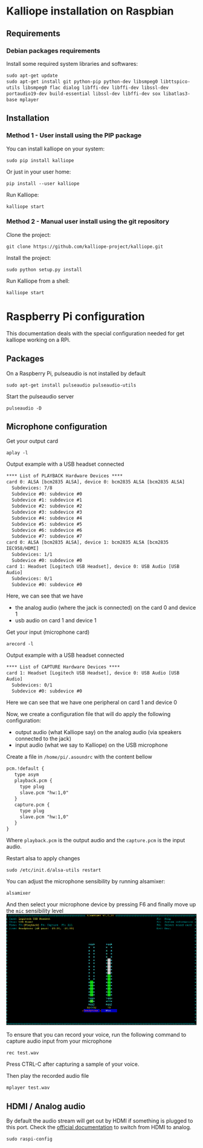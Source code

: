# Kalliope installation on Raspbian

## Requirements

### Debian packages requirements

Install some required system libraries and softwares:

```
sudo apt-get update
sudo apt-get install git python-pip python-dev libsmpeg0 libttspico-utils libsmpeg0 flac dialog libffi-dev libffi-dev libssl-dev portaudio19-dev build-essential libssl-dev libffi-dev sox libatlas3-base mplayer
```

## Installation

### Method 1 - User install using the PIP package

You can install kalliope on your system:
```
sudo pip install kalliope
```

Or just in your user home:
```
pip install --user kalliope
```

Run Kalliope:
```
kalliope start
```

### Method 2 - Manual user install using the git repository

Clone the project:
```
git clone https://github.com/kalliope-project/kalliope.git
```

Install the project:
```
sudo python setup.py install
```

Run Kalliope from a shell:
```
kalliope start
```

# Raspberry Pi configuration

This documentation deals with the special configuration needed for get kalliope working on a RPi.

## Packages

On a Raspberry Pi, pulseaudio is not installed by default
```
sudo apt-get install pulseaudio pulseaudio-utils
```

Start the pulseaudio server
```
pulseaudio -D
```

## Microphone configuration

Get your output card
```
aplay -l
```

Output example with a USB headset connected
```
**** List of PLAYBACK Hardware Devices ****
card 0: ALSA [bcm2835 ALSA], device 0: bcm2835 ALSA [bcm2835 ALSA]
  Subdevices: 7/8
  Subdevice #0: subdevice #0
  Subdevice #1: subdevice #1
  Subdevice #2: subdevice #2
  Subdevice #3: subdevice #3
  Subdevice #4: subdevice #4
  Subdevice #5: subdevice #5
  Subdevice #6: subdevice #6
  Subdevice #7: subdevice #7
card 0: ALSA [bcm2835 ALSA], device 1: bcm2835 ALSA [bcm2835 IEC958/HDMI]
  Subdevices: 1/1
  Subdevice #0: subdevice #0
card 1: Headset [Logitech USB Headset], device 0: USB Audio [USB Audio]
  Subdevices: 0/1
  Subdevice #0: subdevice #0
```

Here, we can see that we have 
- the analog audio (where the jack is connected) on the card 0 and device 1
- usb audio on card 1 and device 1


Get your input (microphone card)
```
arecord -l
```

Output example with a USB headset connected
```
**** List of CAPTURE Hardware Devices ****
card 1: Headset [Logitech USB Headset], device 0: USB Audio [USB Audio]
  Subdevices: 0/1
  Subdevice #0: subdevice #0
```

Here we can see that we have one peripheral on card 1 and device 0

Now, we create a configuration file that will do apply the following configuration:
- output audio (what Kalliope say) on the analog audio (via speakers connected to the jack)
- input audio (what we say to Kalliope) on the USB microphone

Create a file in `/home/pi/.asoundrc` with the content bellow
```
pcm.!default {
   type asym
   playback.pcm {
     type plug
     slave.pcm "hw:1,0"
   }
   capture.pcm {
     type plug
     slave.pcm "hw:1,0"
   }
}
```

Where `playback.pcm` is the output audio and the `capture.pcm` is the input audio.

Restart alsa to apply changes
```
sudo /etc/init.d/alsa-utils restart
```

You can adjust the microphone sensibility by running alsamixer:
```
alsamixer
```
And then select your microphone device by pressing F6 and finally move up the `mic` sensibility level
![logo](../../images/alsamixer_mic_level.png)

To ensure that you can record your voice, run the following command to capture audio input from your microphone
```
rec test.wav
```

Press CTRL-C after capturing a sample of your voice.

Then play the recorded audio file
```
mplayer test.wav
```


## HDMI / Analog audio

By default the audio stream will get out by HDMI if something is plugged to this port.
Check the [official documentation](https://www.raspberrypi.org/documentation/configuration/audio-config.md) to switch from HDMI to analog.

```
sudo raspi-config
```
